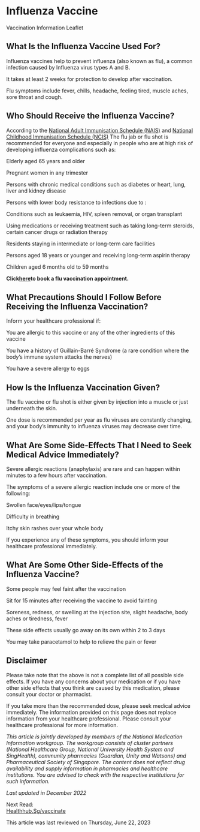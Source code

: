 # Influenza Vaccine

Vaccination Information Leaflet

​What Is the Influenza Vaccine Used For?
----------------------------------------

Influenza vaccines help to prevent influenza (also known as flu), a common infection caused by Influenza virus types A and B.

It takes at least 2 weeks for protection to develop after vaccination.

Flu symptoms include fever, chills, headache, feeling tired, muscle aches, sore throat and cough.

Who Should Receive the Influenza Vaccine?
-----------------------------------------

According to the [National Adult Immunisation Schedule (NAIS)](https://ch-api.healthhub.sg/api/public/content/27cd42f1e77640b4a96a0b9aca7bbc9a?v=ee43f6ee) and [National Childhood Immunisation Schedule (NCIS)](https://ch-api.healthhub.sg/api/public/content/92acf90a36e747fbaf9bd1ce9b5cdaba?v=cb7aea7c) The flu jab or flu shot is recommended for everyone and especially in people who are at high risk of developing influenza complications such as:

Elderly aged 65 years and older

Pregnant women in any trimester

Persons with chronic medical conditions such as diabetes or heart, lung, liver and kidney disease

Persons with lower body resistance to infections due to :

Conditions such as leukaemia, HIV, spleen removal, or organ transplant

Using medications or receiving treatment such as taking long-term steroids, certain cancer drugs or radiation therapy

Residents staying in intermediate or long-term care facilities

Persons aged 18 years or younger and receiving long-term aspirin therapy

Children aged 6 months old to 59 months

**Click**[**here**](https://book.health.gov.sg/flu)**to book a flu vaccination appointment.**

What Precautions Should I Follow Before Receiving the Influenza Vaccination?
----------------------------------------------------------------------------

Inform your healthcare professional if:

You are allergic to this vaccine or any of the other ingredients of this vaccine

You have a history of Guillain-Barré Syndrome (a rare condition where the body’s immune system attacks the nerves)

You have a severe allergy to eggs

How Is the Influenza Vaccination Given?
---------------------------------------

The flu vaccine or flu shot is either given by injection into a muscle or just underneath the skin.

One dose is recommended per year as flu viruses are constantly changing, and your body’s immunity to influenza viruses may decrease over time.

What Are Some Side-Effects That I Need to Seek Medical Advice Immediately?
--------------------------------------------------------------------------

Severe allergic reactions (anaphylaxis) are rare and can happen within minutes to a few hours after vaccination.

The symptoms of a severe allergic reaction include one or more of the following: 

Swollen face/eyes/lips/tongue

Difficulty in breathing

Itchy skin rashes over your whole body

If you experience any of these symptoms, you should inform your healthcare professional immediately.

What Are Some Other Side-Effects of the Influenza Vaccine?
----------------------------------------------------------

Some people may feel faint after the vaccination

Sit for 15 minutes after receiving the vaccine to avoid fainting

Soreness, redness, or swelling at the injection site, slight headache, body aches or tiredness, fever

These side effects usually go away on its own within 2 to 3 days

You may take paracetamol to help to relieve the pain or fever

Disclaimer
----------

Please take note that the above is not a complete list of all possible side effects. If you have any concerns about your medication or if you have other side effects that you think are caused by this medication, please consult your doctor or pharmacist.

If you take more than the recommended dose, please seek medical advice immediately. The information provided on this page does not replace information from your healthcare professional. Please consult your healthcare professional for more information.

*This article is jointly developed by members of the National Medication Information workgroup. The workgroup consists of cluster partners (National Healthcare Group, National University Health System and SingHealth), community pharmacies (Guardian, Unity and Watsons) and Pharmaceutical Society of Singapore. The content does not reflect drug availability and supply information in pharmacies and healthcare institutions. You are advised to check with the respective institutions for such information.*

*Last updated in December 2022*

Next Read:  
[Healthhub.Sg/vaccinate](https://www.healthhub.sg/programmes/vaccinate)

This article was last reviewed on
Thursday, June 22, 2023